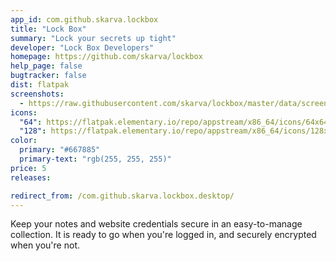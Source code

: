 ```yaml
---
app_id: com.github.skarva.lockbox
title: "Lock Box"
summary: "Lock your secrets up tight"
developer: "Lock Box Developers"
homepage: https://github.com/skarva/lockbox
help_page: false
bugtracker: false
dist: flatpak
screenshots:
  - https://raw.githubusercontent.com/skarva/lockbox/master/data/screenshot1.png
icons:
  "64": https://flatpak.elementary.io/repo/appstream/x86_64/icons/64x64/com.github.skarva.lockbox.png
  "128": https://flatpak.elementary.io/repo/appstream/x86_64/icons/128x128/com.github.skarva.lockbox.png
color:
  primary: "#667885"
  primary-text: "rgb(255, 255, 255)"
price: 5
releases:

redirect_from: /com.github.skarva.lockbox.desktop/
---
```


<p>Keep your notes and website credentials secure in an easy-to-manage collection. It is ready to go when you're logged in, and securely encrypted when you're not.</p>
